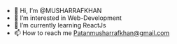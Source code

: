 - 👋 Hi, I’m @MUSHARRAFKHAN
- 👀 I’m interested in Web-Development
- 🌱 I’m currently learning ReactJs
- 📫 How to reach me Patanmusharrafkhan@gmail.com

<!---
MUSHARRAFKHA/MUSHARRAFKHA is a ✨ special ✨ repository because its `README.md` (this file) appears on your GitHub profile.
You can click the Preview link to take a look at your changes.
--->
